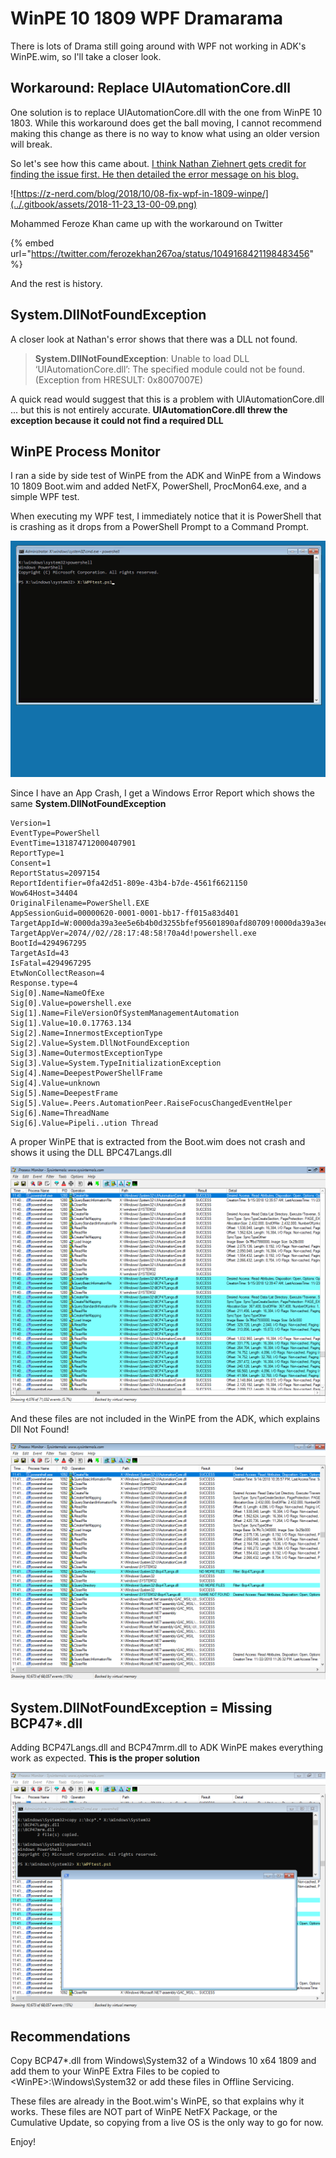 # WinPE 10 1809 WPF Dramarama

There is lots of Drama still going around with WPF not working in ADK's WinPE.wim, so I'll take a closer look.

## Workaround: Replace UIAutomationCore.dll

One solution is to replace UIAutomationCore.dll with the one from WinPE 10 1803.  While this workaround does get the ball moving, I cannot recommend making this change as there is no way to know what using an older version will break.

So let's see how this came about.  [I think Nathan Ziehnert gets credit for finding the issue first.  He then detailed the error message on his blog.](https://z-nerd.com/blog/2018/10/08-fix-wpf-in-1809-winpe/)

![https://z-nerd.com/blog/2018/10/08-fix-wpf-in-1809-winpe/](../.gitbook/assets/2018-11-23_13-00-09.png)

Mohammed Feroze Khan came up with the workaround on Twitter

{% embed url="https://twitter.com/ferozekhan267oa/status/1049168421198483456" %}

And the rest is history.

## System.DllNotFoundException

A closer look at Nathan's error shows that there was a DLL not found.

> **System.DllNotFoundException**: Unable to load DLL ‘UIAutomationCore.dll’: The specified module could not be found. \(Exception from HRESULT: 0x8007007E\)

A quick read would suggest that this is a problem with UIAutomationCore.dll ... but this is not entirely accurate.  **UIAutomationCore.dll threw the exception because it could not find a required DLL**

## WinPE Process Monitor

I ran a side by side test of WinPE from the ADK and WinPE from a Windows 10 1809 Boot.wim and added NetFX, PowerShell, ProcMon64.exe, and a simple WPF test.

When executing my WPF test, I immediately notice that it is PowerShell that is crashing as it drops from a PowerShell Prompt to a Command Prompt.

![](../.gitbook/assets/2018-11-23_1-12-07.gif)

Since I have an App Crash, I get a Windows Error Report which shows the same **System.DllNotFoundException**

```text
Version=1
EventType=PowerShell
EventTime=131874712000407901
ReportType=1
Consent=1
ReportStatus=2097154
ReportIdentifier=0fa42d51-809e-43b4-b7de-4561f6621150
Wow64Host=34404
OriginalFilename=PowerShell.EXE
AppSessionGuid=00000620-0001-0001-bb17-ff015a83d401
TargetAppId=W:0000da39a3ee5e6b4b0d3255bfef95601890afd80709!0000da39a3ee5e6b4b0d3255bfef95601890afd80709!powershell.exe
TargetAppVer=2074//02//28:17:48:58!70a4d!powershell.exe
BootId=4294967295
TargetAsId=43
IsFatal=4294967295
EtwNonCollectReason=4
Response.type=4
Sig[0].Name=NameOfExe
Sig[0].Value=powershell.exe
Sig[1].Name=FileVersionOfSystemManagementAutomation
Sig[1].Value=10.0.17763.134
Sig[2].Name=InnermostExceptionType
Sig[2].Value=System.DllNotFoundException
Sig[3].Name=OutermostExceptionType
Sig[3].Value=System.TypeInitializationException
Sig[4].Name=DeepestPowerShellFrame
Sig[4].Value=unknown
Sig[5].Name=DeepestFrame
Sig[5].Value=.Peers.AutomationPeer.RaiseFocusChangedEventHelper
Sig[6].Name=ThreadName
Sig[6].Value=Pipeli..ution Thread
```

A proper WinPE that is extracted from the Boot.wim does not crash and shows it using the DLL BPC47Langs.dll

![](../.gitbook/assets/2018-11-23_12-08-49.png)

And these files are not included in the WinPE from the ADK, which explains Dll Not Found!

![](../.gitbook/assets/2018-11-23_12-08-55.png)

## System.DllNotFoundException = Missing BCP47\*.dll

Adding BCP47Langs.dll and BCP47mrm.dll to ADK WinPE makes everything work as expected.  **This is the proper solution**

![](../.gitbook/assets/2018-11-23_12-17-19.png)

## Recommendations

Copy BCP47\*.dll from Windows\System32 of a Windows 10 x64 1809 and add them to your WinPE Extra Files to be copied to &lt;WinPE&gt;:\Windows\System32 or add these files in Offline Servicing.

These files are already in the Boot.wim's WinPE, so that explains why it works.  These files are NOT part of WinPE NetFX Package, or the Cumulative Update, so copying from a live OS is the only way to go for now.

Enjoy!

